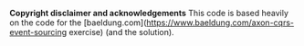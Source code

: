 
**Copyright disclaimer and acknowledgements**
This code is based heavily on the code for the [baeldung.com](https://www.baeldung.com/axon-cqrs-event-sourcing exercise) (and the solution).